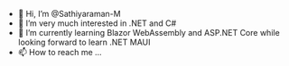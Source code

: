 - 👋 Hi, I’m @Sathiyaraman-M
- 👀 I’m very much interested in .NET and C#
- 🌱 I’m currently learning Blazor WebAssembly and ASP.NET Core while looking forward to learn .NET MAUI
- 📫 How to reach me ...

<!---
Sathiyaraman/Sathiyaraman is a ✨ special ✨ repository because its `README.md` (this file) appears on your GitHub profile.
You can click the Preview link to take a look at your changes.
--->
